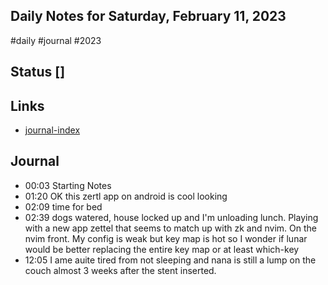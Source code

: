 ## Daily Notes for Saturday, February 11, 2023
  #daily #journal #2023

## Status []

## Links
+ [journal-index](../journal-index.md)

## Journal
- 00:03 Starting Notes
- 01:20 OK this zertl app on android is cool looking
- 02:09 time for bed
- 02:39 dogs watered, house locked up and I'm  unloading lunch. Playing with a new app zettel that seems to match up with zk and nvim.  On the nvim front.  My config is weak but key map is hot so  I wonder if lunar would be better replacing the entire key map or at least which-key
- 12:05 I ame auite tired from not sleeping and nana is still a lump on the couch almost 3 weeks after the stent inserted.


